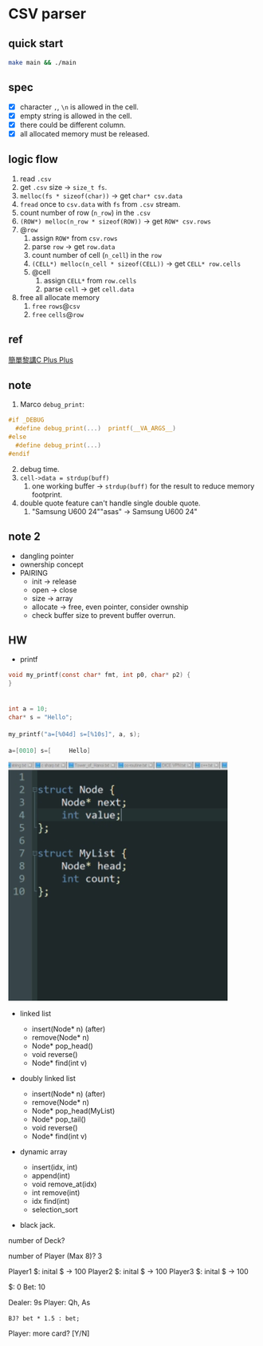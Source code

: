# CSV parser

## quick start

```sh
make main && ./main
```

## spec

- [x] character `,`, `\n` is allowed in the cell.
- [x] empty string is allowed in the cell.
- [x] there could be different column.
- [x] all allocated memory must be released.

## logic flow

1. read `.csv`
2. get `.csv` size -> `size_t fs`.
3. `melloc(fs * sizeof(char))` -> get `char* csv.data`
4. `fread` once to `csv.data` with `fs` from `.csv` stream.
5. count number of row (`n_row`) in the `.csv`
6. `(ROW*) melloc(n_row * sizeof(ROW))` -> get `ROW* csv.rows`
7. @`row`
   1. assign `ROW*` from `csv.rows`
   2. parse `row` -> get `row.data`
   3. count number of cell (`n_cell`) in the `row`
   4. `(CELL*) melloc(n_cell * sizeof(CELL))` -> get `CELL* row.cells`
   5. @cell
      1. assign `CELL*` from `row.cells`
      2. parse `cell` -> get `cell.data`
8. free all allocate memory
   1. `free` `rows`@`csv`
   2. `free` `cells`@`row`

## ref

[簡單黎講C Plus Plus](https://www.youtube.com/watch?v=cdTnj6rtEMI)

## note

1. Marco `debug_print`:

```c
#if _DEBUG
  #define debug_print(...)  printf(__VA_ARGS__)
#else
  #define debug_print(...)
#endif
```

2. debug time.
3. `cell->data = strdup(buff)`
   1. one working buffer -> `strdup(buff)` for the result to reduce memory footprint.
4. double quote feature can't handle single double quote.
   1. "Samsung U600 24""asas" -> Samsung U600 24"

## note 2

- dangling pointer
- ownership concept
- PAIRING
  - init -> release
  - open -> close
  - size -> array
  - allocate -> free, even pointer, consider ownship
  - check buffer size to prevent buffer overrun.

## HW

- printf

```c
void my_printf(const char* fmt, int p0, char* p2) {
}


int a = 10;
char* s = "Hello";

my_printf("a=[%04d] s=[%10s]", a, s);

a=[0010] s=[     Hello]
```

![](ll.png)

- linked list
  - insert(Node* n) (after)
  - remove(Node* n)
  - Node* pop_head()
  - void reverse()
  - Node* find(int v)
  
- doubly linked list
  - insert(Node* n) (after)
  - remove(Node* n)
  - Node* pop_head(MyList)
  - Node* pop_tail()
  - void reverse()
  - Node* find(int v)

- dynamic array
  - insert(idx, int)
  - append(int)
  - void remove_at(idx)
  - int remove(int)
  - idx find(int)
  - selection_sort

- black jack.

number of Deck?

number of Player (Max 8)? 3

Player1 $: inital $ -> 100
Player2 $: inital $ -> 100
Player3 $: inital $ -> 100

$: 0
Bet: 10

Dealer: 9s
Player: Qh, As

`BJ? bet * 1.5 : bet;`

Player: more card? \[Y/N\]

<!-- Player: split [Y/N] -->
<!-- Player: double bet [Y/N] -->
<!-- Player:  -->

